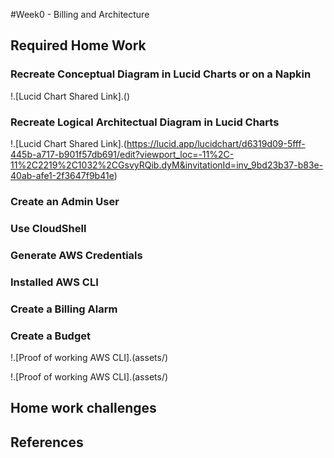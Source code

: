 #Week0 - Billing and Architecture

## Required Home Work

### Recreate Conceptual Diagram in Lucid Charts or on a Napkin

!.[Lucid Chart Shared Link].()

### Recreate Logical Architectual Diagram in Lucid Charts


!.[Lucid Chart Shared Link].(https://lucid.app/lucidchart/d6319d09-5fff-445b-a717-b901f57db691/edit?viewport_loc=-11%2C-11%2C2219%2C1032%2CGsvyRQib.dyM&invitationId=inv_9bd23b37-b83e-40ab-afe1-2f3647f9b41e)

### Create an Admin User

### Use CloudShell

### Generate AWS Credentials

### Installed AWS CLI


### Create a Billing Alarm

### Create a Budget

!.[Proof of working AWS CLI].(assets/)

!.[Proof of working AWS CLI].(assets/)


## Home work challenges


## References

